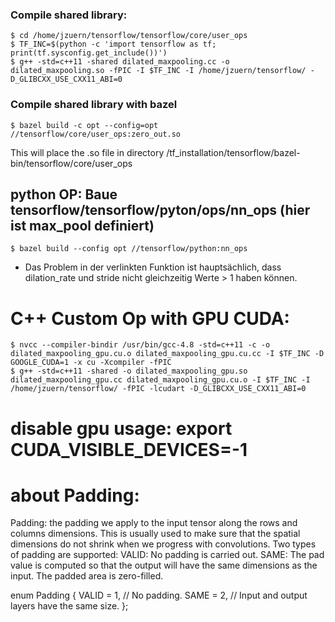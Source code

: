### Compile shared library:
```
$ cd /home/jzuern/tensorflow/tensorflow/core/user_ops
$ TF_INC=$(python -c 'import tensorflow as tf; print(tf.sysconfig.get_include())')
$ g++ -std=c++11 -shared dilated_maxpooling.cc -o dilated_maxpooling.so -fPIC -I $TF_INC -I /home/jzuern/tensorflow/ -D_GLIBCXX_USE_CXX11_ABI=0
```



### Compile shared library with bazel
```
$ bazel build -c opt --config=opt //tensorflow/core/user_ops:zero_out.so
```
This will place the .so file in directory /tf_installation/tensorflow/bazel-bin/tensorflow/core/user_ops




## python OP: Baue tensorflow/tensorflow/pyton/ops/nn_ops (hier ist max_pool definiert)
```
$ bazel build --config opt //tensorflow/python:nn_ops
```

- Das Problem in der verlinkten Funktion ist hauptsächlich, dass dilation_rate und stride nicht gleichzeitig Werte > 1 haben können.



# C++ Custom Op with GPU CUDA:
```
$ nvcc --compiler-bindir /usr/bin/gcc-4.8 -std=c++11 -c -o dilated_maxpooling_gpu.cu.o dilated_maxpooling_gpu.cu.cc -I $TF_INC -D GOOGLE_CUDA=1 -x cu -Xcompiler -fPIC
$ g++ -std=c++11 -shared -o dilated_maxpooling_gpu.so dilated_maxpooling_gpu.cc dilated_maxpooling_gpu.cu.o -I $TF_INC -I /home/jzuern/tensorflow/ -fPIC -lcudart -D_GLIBCXX_USE_CXX11_ABI=0
```

# disable gpu usage: export CUDA_VISIBLE_DEVICES=-1


# about Padding:

Padding: the padding we apply to the input tensor along the rows and columns dimensions. This is usually used to make sure that the spatial dimensions do not shrink when we progress with convolutions. Two types of padding are supported:
VALID: No padding is carried out.
SAME: The pad value is computed so that the output will have the same dimensions as the input.
The padded area is zero-filled.

enum Padding {
  VALID = 1,  // No padding.
  SAME = 2,   // Input and output layers have the same size.
};
